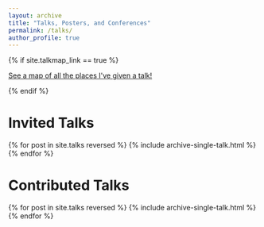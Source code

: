 ```yaml
---
layout: archive
title: "Talks, Posters, and Conferences"
permalink: /talks/
author_profile: true
---
```


{% if site.talkmap_link == true %}

<p style="text-decoration:underline;"><a href="/talkmap.html">See a map of all the places I've given a talk!</a></p>

{% endif %}

# Invited Talks

{% for post in site.talks reversed %}
  {% include archive-single-talk.html %}
{% endfor %}

# Contributed Talks

{% for post in site.talks reversed %}
  {% include archive-single-talk.html %}
{% endfor %}
